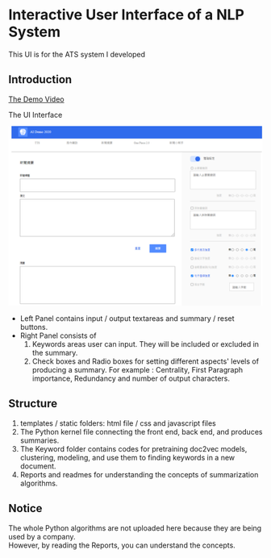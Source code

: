 # Interactive User Interface of a NLP System
This UI is for the ATS system I developed

## Introduction
[The Demo Video](https://www.youtube.com/watch?v=I4NF0fCviHI)  

The UI Interface

![UI Screen Shot](/static/img/ScreenShot.png)


* Left Panel contains input / output textareas and summary / reset buttons.
* Right Panel consists of 
  1. Keywords areas user can input. They will be included or excluded in the summary.
  2. Check boxes and Radio boxes for setting different aspects' levels of producing a summary.
    For example : Centrality, First Paragraph importance, Redundancy and number of output characters.

## Structure
1. templates / static folders: html file / css and javascript files
2. The Python kernel file connecting the front end, back end, and produces summaries.
3. The Keyword folder contains codes for pretraining doc2vec models, clustering, modeling, and use them to finding keywords in a new document.
3. Reports and readmes for understanding the concepts of summarization algorithms.

## Notice
The whole Python algorithms are not uploaded here because they are being used by a company.  
However, by reading the Reports, you can understand the concepts.
